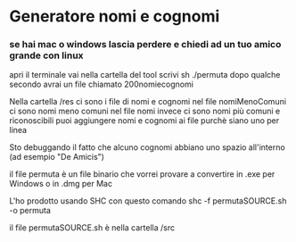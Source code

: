 # Generatore nomi e cognomi
### se hai mac o windows lascia perdere e chiedi ad un tuo amico grande con linux

apri il terminale
vai nella cartella del tool
scrivi sh ./permuta
dopo qualche secondo avrai un file chiamato 200nomiecognomi


Nella cartella /res ci sono i file di nomi e cognomi
nel file nomiMenoComuni ci sono nomi meno comuni
nel file nomi invece ci sono nomi più comuni e riconoscibili
puoi aggiungere nomi e cognomi ai file purchè siano uno per linea

Sto debuggando il fatto che alcuno cognomi abbiano uno spazio all'interno (ad esempio "De Amicis")

il file permuta è un file binario che vorrei provare a convertire in .exe per Windows o in .dmg per Mac

L'ho prodotto usando SHC con questo comando
shc -f permutaSOURCE.sh -o permuta

il file permutaSOURCE.sh è nella cartella /src
